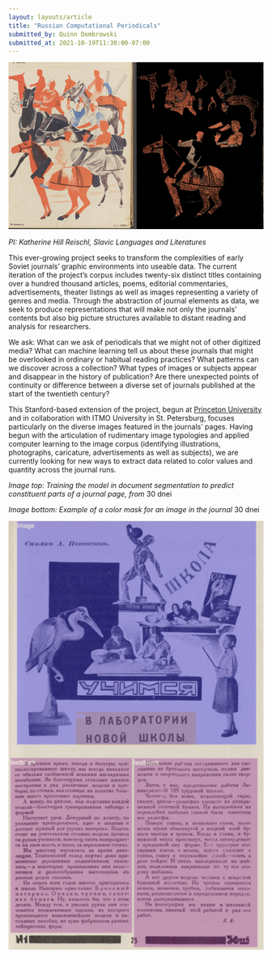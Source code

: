 ```yaml
---
layout: layouts/article
title: "Russian Computational Periodicals"
submitted_by: Quinn Dombrowski
submitted_at: 2021-10-19T11:30:00-07:00
---
```


![](/post-images/color_mask.png)






*PI: Katherine Hill Reischl, Slavic Languages and Literatures*


This ever-growing project seeks to transform the complexities of early Soviet journals’ graphic environments into useable data. The current iteration of the project’s corpus includes twenty-six distinct titles containing over a hundred thousand articles, poems, editorial commentaries, advertisements, theater listings as well as images representing a variety of genres and media. Through the abstraction of journal elements as data, we seek to produce representations that will make not only the journals’ contents but also big picture structures available to distant reading and analysis for researchers.


We ask: What can we ask of periodicals that we might not of other digitized media? What can machine learning tell us about these journals that might be overlooked in ordinary or habitual reading practices? What patterns can we discover across a collection? What types of images or subjects appear and disappear in the history of publication? Are there unexpected points of continuity or difference between a diverse set of journals published at the start of the twentieth century?


This Stanford-based extension of the project, begun at [Princeton University](https://cdh.princeton.edu/projects/pages-early-soviet-performance/) and in collaboration with ITMO University in St. Petersburg, focuses particularly on the diverse images featured in the journals’ pages. Having begun with the articulation of rudimentary image typologies and applied computer learning to the image corpus (identifying illustrations, photographs, caricature, advertisements as well as subjects), we are currently looking for new ways to extract data related to color values and quantity across the journal runs.


*Image top: Training the model in document segmentation to predict constituent parts of a journal page, from* 30 dnei


*Image bottom: Example of a color mask for an image in the journal* 30 dnei


![](/post-images/document_segmentation.png)



